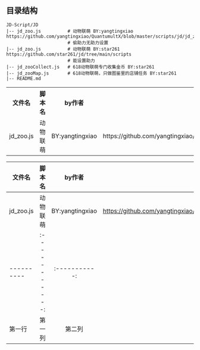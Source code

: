 ##  目录结构
    JD-Script/JD
    |-- jd_zoo.js          # 动物联萌 BY:yangtingxiao https://github.com/yangtingxiao/QuantumultX/blob/master/scripts/jd/jd_zoo.js
                           # 偷助力无助力设置                           
    |-- jd_zoo.js          # 动物联萌 BY:star261 https://github.com/star261/jd/tree/main/scripts
                           # 能设置助力
    |-- jd_zooCollect.js   # 618动物联萌专门收集金币 BY:star261
    |-- jd_zooMap.js       # 618动物联萌，只做图鉴里的店铺任务 BY:star261
    |-- README.md

<div>
    <table border="0">
	  <tr>
	    <th>文件名</th>
	    <th>脚本名</th>
		<th>by作者</th>
		<th>链接</th>
	  </tr>
	  <tr>
	    <td>jd_zoo.js</td>
	    <td>动物联萌</td>
		<td>BY:yangtingxiao</td>
		<td>https://github.com/yangtingxiao/QuantumultX/blob/master/scripts/jd/jd_zoo.js</td>
	  </tr>
    </table>
</div>

| 文件名      | 脚本名         | by作者        | 链接|
| ---------- | :-----------:  | :-----------: | :-----------: |
| jd_zoo.js|动物联萌|BY:yangtingxiao|https://github.com/yangtingxiao/QuantumultX/blob/master/scripts/jd/jd_zoo.js|
| ---------- | :-----------:  | :-----------: |
| 第一行     | 第一列     | 第二列     |
